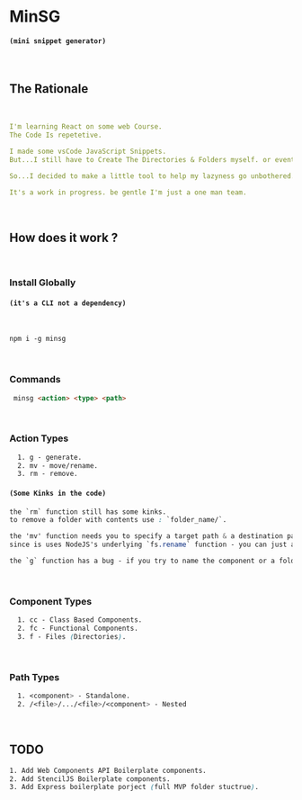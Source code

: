 # **MinSG**
#### **`(mini snippet generator)`**

<br>

## **The Rationale**
<br>

```yaml
I'm learning React on some web Course.
The Code Is repetetive.

I made some vsCode JavaScript Snippets.
But...I still have to Create The Directories & Folders myself. or event just creating extra folders or removing entire components or moving them around.

So...I decided to make a little tool to help my lazyness go unbothered.

It's a work in progress. be gentle I'm just a one man team.
```
<br>

## **How does it work ?**
<br>

### **Install Globally** 
#### `(it's a CLI not a dependency)`

<br>

```css
npm i -g minsg
```

<br>

### **Commands**

```html
 minsg <action> <type> <path>
```
<br>

### **Action Types**
```css
  1. g - generate.
  2. mv - move/rename.
  3. rm - remove.
```
#### ``(Some Kinks in the code)``

```css
the `rm` function still has some kinks. 
to remove a folder with contents use : `folder_name/`.

the 'mv' function needs you to specify a target path & a destination path as well as the `filename` at the end of each path you specify.
since is uses NodeJS's underlying `fs.rename` function - you can just as well rename a file/folder in the same manner.

the `g` function has a bug - if you try to name the component or a folder in the path with the same name as an existing folder somewhere in the app it will bug out (it sends an error message. but still generates the file - empty...)
```

<br>

### **Component Types**
```css
  1. cc - Class Based Components.
  2. fc - Functional Components.
  3. f - Files (Directories).
```

<br>

### **Path Types**
```css
  1. <component> - Standalone.
  2. /<file>/.../<file>/<component> - Nested
```

<br>

## **TODO**

```css
1. Add Web Components API Boilerplate components.
2. Add StencilJS Boilerplate components.
3. Add Express boilerplate porject (full MVP folder stuctrue).
```